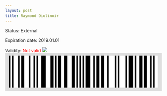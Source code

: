 ```yaml
---
layout: post
title: Raymond Diolinoir
---
```


Status: External

Expiration date: 2019.01.01

Validity: <font color="red"> Not valid</font> 
![](/members/img/Raymond_Diolinoir.png)
![](/members/img/bar.png)
